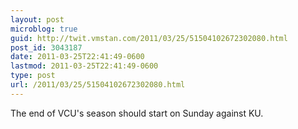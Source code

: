 ```yaml
---
layout: post
microblog: true
guid: http://twit.vmstan.com/2011/03/25/51504102672302080.html
post_id: 3043187
date: 2011-03-25T22:41:49-0600
lastmod: 2011-03-25T22:41:49-0600
type: post
url: /2011/03/25/51504102672302080.html
---
```

The end of VCU's season should start on Sunday against KU.

